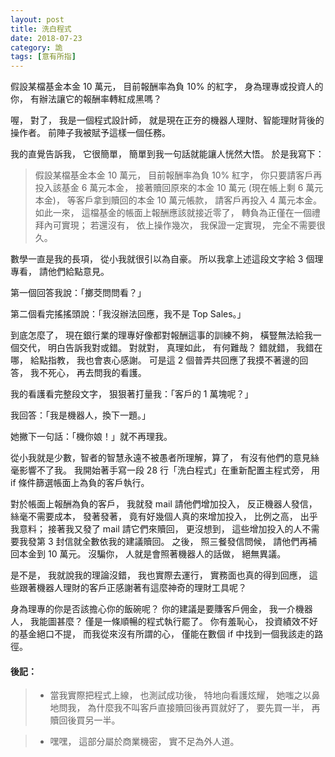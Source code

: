 ```yaml
---
layout: post
title: 洗白程式
date: 2018-07-23
category: 詭
tags: [意有所指]
---
```


假設某檔基金本金 10 萬元，
目前報酬率為負 10\% 的紅字，
身為理專或投資人的你，
有辦法讓它的報酬率轉紅成黑嗎？

喔，
對了，
我是一個程式設計師，
就是現在正夯的機器人理財、智能理財背後的操作者。
前陣子我被賦予這樣一個任務。

<!--more-->
我的直覺告訴我，
它很簡單，
簡單到我一句話就能讓人恍然大悟。
於是我寫下：

>假設某檔基金本金 10 萬元，
>目前報酬率為負 10% 紅字，
>你只要請客戶再投入該基金 6 萬元本金，
>接著贖回原來的本金 10 萬元 (現在帳上剩 6 萬元本金)，
>等客戶拿到贖回的本金 10 萬元帳款，
>請客戶再投入 4 萬元本金。
>如此一來，
>這檔基金的帳面上報酬應該就接近零了，
>轉負為正僅在一個禮拜內可實現；
>若還沒有，
>依上操作幾次，
>我保證一定實現，
完全不需要很久。

數學一直是我的長項，
從小我就很引以為自豪。
所以我拿上述這段文字給 3 個理專看，
請他們給點意見。

第一個回答我說：「擲茭問問看？」

第二個看完搖搖頭說：「我沒辦法回應，我不是 Top Sales。」

到底怎麼了，
現在銀行業的理專好像都對報酬這事的訓練不夠，
橫豎無法給我一個交代，
明白告訴我對或錯。
對就對，
真理如此，
有何難哉？
錯就錯，
我錯在哪，
給點指教，
我也會衷心感謝。
可是這 2 個普弄共回應了我摸不著邊的回答，
我不死心，
再去問我的看護。

我的看護看完整段文字，
狠狠著打量我：「客戶的 1 萬塊呢？」

我回答：「我是機器人，換下一題。」

她撇下一句話：「機你娘！」就不再理我。

從小我就是少數，智者的智慧永遠不被愚者所理解，算了，
有沒有他們的意見絲毫影響不了我。
我開始著手寫一段 28 行「洗白程式」在重新配置主程式旁，
用 if 條件篩選帳面上為負的客戶執行。

對於帳面上報酬為負的客戶，
我就發 mail 請他們增加投入，
反正機器人發信，
絲毫不需要成本，
發著發著，
竟有好幾個人真的來增加投入，
比例之高，
出乎我意料；
接著我又發了 mail 請它們來贖回，
更沒想到，
這些增加投入的人不需要我發第 3 封信就全數依我的建議贖回。
之後，
照三餐發信問候，
請他們再補回本金到 10 萬元。
沒騙你，
人就是會照著機器人的話做，
絕無異議。

是不是，
我就說我的理論沒錯，
我也實際去運行，
實務面也真的得到回應，
這些跟著機器人理財的客戶正感謝著有這麼神奇的理財工具呢？

身為理專的你是否該擔心你的飯碗呢？
你的建議是要賺客戶佣金，
我一介機器人，
我能圖甚麼？
僅是一條順暢的程式執行罷了。
你有羞恥心，
投資績效不好的基金絕口不提，
而我從來沒有所謂的心，
僅能在數個 if 中找到一個我該走的路徑。


#### 後記：

>- 當我實際把程式上線，
也測試成功後，
特地向看護炫耀，
她嗤之以鼻地問我，
為什麼我不叫客戶直接贖回後再買就好了，
要先買一半，
再贖回後買另一半。

>- 嘿嘿，
這部分屬於商業機密，
實不足為外人道。
